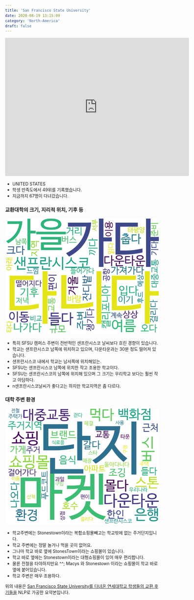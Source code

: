 ```yaml
---
title: 'San Francisco State University'
date: 2020-08-19 13:15:09
category: 'North-America'
draft: false
---
```


<iframe
width="600"
height="450"
frameborder="0" style="border:0"
src="https://www.google.com/maps/embed/v1/place?key=AIzaSyC9e1AME-pVmWC4hBpFdu5S4dKzyepa3HQ&q=San+Francisco+State+University&center=37.7241492,-122.4799405&zoom=14" allowfullscreen>
</iframe>


* UNITED STATES
* 학생 만족도에서 49위를 기록했습니다.
* 지금까지 67명이 다녀갔습니다. 

### 교환대학의 크기, 지리적 위치, 기후 등

![gen_info-WordCloud](../univ_wordclouds_okt/gen_info/US000037_gen_info_okt.png)

* 특히 SFSU 캠퍼스 주변이 전반적인 샌프란시스코 날씨보다 흐린 경향이 있습니다.
* 학교는 샌프란시스코 남쪽에 위치하고 있으며, 다운타운과는 30분 정도 떨어져 있습니다.
* 샌프란시스코 내에서 학교는 남서쪽에 위치해있는.
* SFSU는 샌프란시스코 남쪽에 위치한 작고 조용한 학교이다.
* SFSU는 샌프란시스코의 남쪽에 위치해 있으며 그 크기는 우리학교 보다는 훨씬 작고 아담하다.
* n샌프란시스코날씨가 좋다고는 하지만 학교지역은 좀 다르다.


### 대학 주변 환경

![env_info-WordCloud](../univ_wordclouds_okt/env_info/US000037_env_info_okt.png)

* 학교주변에는 Stonestown이라는 복합쇼핑몰빼고는 학교밖에 없는 주거단지입니다.
* 학교 주변에는 정말 놀거나 먹을 곳이 없어요.
* 그나마 학교 바로 옆에 StonesTown이라는 쇼핑몰이 있습니다.
* 학교 바로 옆에는 Stonestown이라는 대형쇼핑몰이 있어 매우 편리합니다.
* 물론 전철을 타야하지만요 ^^; Macys 와 Stonestown 이라는 쇼핑몰이 학교 바로 옆에 붙어있습니다.
* 학교 주변은 매우 조용하다.


위의 내용은 [San Francisco State University를 다녀온 연세대학교 학생들의 교환 후기들을](http://oia.yonsei.ac.kr/partner/expReport.asp?ucode=US000037&bgbn=A) NLP로 가공한 요약본입니다. 
